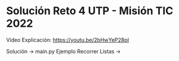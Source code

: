 # Solución Reto 4 UTP - Misión TIC 2022
Video Explicación:
https://youtu.be/2bHwYeP28pI

Solución → main.py
Ejemplo Recorrer Listas →
